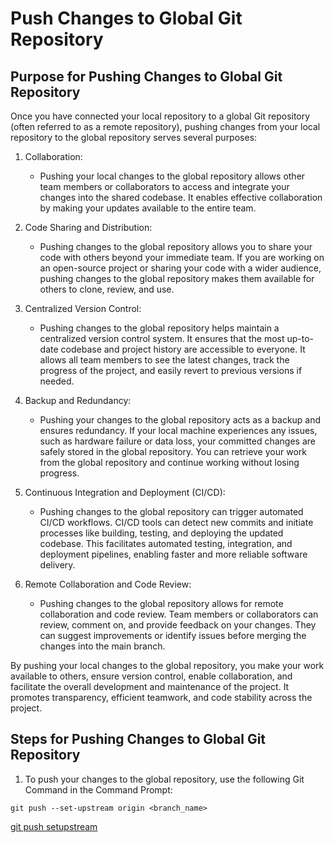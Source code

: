 # Push Changes to Global Git Repository

## Purpose for Pushing Changes to Global Git Repository

Once you have connected your local repository to a global Git repository (often referred to as a remote repository), pushing changes from your local repository to the global repository serves several purposes:

1. Collaboration: 
    
    * Pushing your local changes to the global repository allows other team members or collaborators to access and integrate your changes into the shared codebase. It enables effective collaboration by making your updates available to the entire team.

2. Code Sharing and Distribution: 

    * Pushing changes to the global repository allows you to share your code with others beyond your immediate team. If you are working on an open-source project or sharing your code with a wider audience, pushing changes to the global repository makes them available for others to clone, review, and use.

3. Centralized Version Control: 

    * Pushing changes to the global repository helps maintain a centralized version control system. It ensures that the most up-to-date codebase and project history are accessible to everyone. It allows all team members to see the latest changes, track the progress of the project, and easily revert to previous versions if needed.

4. Backup and Redundancy: 

    * Pushing your changes to the global repository acts as a backup and ensures redundancy. If your local machine experiences any issues, such as hardware failure or data loss, your committed changes are safely stored in the global repository. You can retrieve your work from the global repository and continue working without losing progress.

5. Continuous Integration and Deployment (CI/CD): 

    * Pushing changes to the global repository can trigger automated CI/CD workflows. CI/CD tools can detect new commits and initiate processes like building, testing, and deploying the updated codebase. This facilitates automated testing, integration, and deployment pipelines, enabling faster and more reliable software delivery.

6. Remote Collaboration and Code Review: 

    * Pushing changes to the global repository allows for remote collaboration and code review. Team members or collaborators can review, comment on, and provide feedback on your changes. They can suggest improvements or identify issues before merging the changes into the main branch.

By pushing your local changes to the global repository, you make your work available to others, ensure version control, enable collaboration, and facilitate the overall development and maintenance of the project. It promotes transparency, efficient teamwork, and code stability across the project.

## Steps for Pushing Changes to Global Git Repository

1. To push your changes to the global repository, use the following Git Command in the Command Prompt:
```
git push --set-upstream origin <branch_name>
```
[git push setupstream](../images/git_push_upstream.png)
